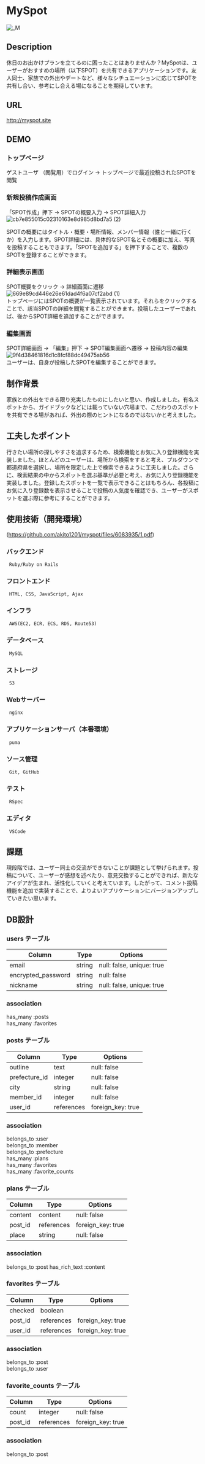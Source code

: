 # MySpot
![_M](https://user-images.githubusercontent.com/73152774/102006195-8f961880-3d62-11eb-8029-abc78a28167e.png)


## Description
  休日のお出かけプランを立てるのに困ったことはありませんか？MySpotは、ユーザーがおすすめの場所（以下SPOT）を共有できるアプリケーションです。友人同士、家族での外出やデートなど、様々なシチュエーションに応じてSPOTを共有し合い、参考にし合える場になることを期待しています。

## URL
 http://myspot.site


## DEMO
### トップページ
ゲストユーザ （閲覧用）でログイン → トップページで最近投稿されたSPOTを閲覧

### 新規投稿作成画面
「SPOT作成」押下 → SPOTの概要入力 → SPOT詳細入力
![cb7e855015c02310163e8d985d8bd7a5 (2)](https://user-images.githubusercontent.com/73152774/109608293-fdd1c680-7b6c-11eb-81c2-6d6e0d8589e8.gif)

SPOTの概要にはタイトル・概要・場所情報、メンバー情報（誰と一緒に行くか）を入力します。SPOT詳細には、具体的なSPOT名とその概要に加え、写真を投稿することもできます。「SPOTを追加する」を押下することで、複数のSPOTを登録することができます。

### 詳細表示画面
SPOT概要をクリック → 詳細画面に遷移
![669e89cd446e26e61dad4f6a07cf2abd (1)](https://user-images.githubusercontent.com/73152774/102006562-6d51ca00-3d65-11eb-8351-3789863021c0.gif)  
トップページにはSPOTの概要が一覧表示されています。それらをクリックすることで、該当SPOTの詳細を閲覧することができます。投稿したユーザーであれば、後からSPOT詳細を追加することができます。

### 編集画面
SPOT詳細画面 → 「編集」押下 → SPOT編集画面へ遷移 → 投稿内容の編集
![9f4d38461816d1c8fcf88dc49475ab56](https://user-images.githubusercontent.com/73152774/102011167-f2e57200-3d85-11eb-85f5-98de52c2c4cb.gif)  
ユーザーは、自身が投稿したSPOTを編集することができます。

## 制作背景
家族との外出をできる限り充実したものにしたいと思い、作成しました。有名スポットから、ガイドブックなどには載っていない穴場まで、こだわりのスポットを共有できる場があれば、外出の際のヒントになるのではないかと考えました。


## 工夫したポイント
行きたい場所の探しやすさを追求するため、検索機能とお気に入り登録機能を実装しました。ほとんどのユーザーは、場所から検索をすると考え、プルダウンで都道府県を選択し、場所を限定した上で検索できるように工夫しました。さらに、検索結果の中からスポットを選ぶ基準が必要と考え、お気に入り登録機能を実装しました。登録したスポットを一覧で表示できることはもちろん、各投稿にお気に入り登録数を表示させることで投稿の人気度を確認でき、ユーザーがスポットを選ぶ際に参考にすることができます。

## 使用技術（開発環境）
(https://github.com/akito1201/myspot/files/6083935/1.pdf)
### バックエンド
     Ruby/Ruby on Rails
### フロントエンド
     HTML, CSS, JavaScript, Ajax
### インフラ
     AWS(EC2, ECR, ECS, RDS, Route53)
### データベース
     MySQL
### ストレージ
     S3
### Webサーバー
     nginx
### アプリケーションサーバ（本番環境）
     puma
### ソース管理
     Git, GitHub
### テスト
     RSpec
### エディタ
     VSCode

## 課題
  現段階では、ユーザー同士の交流ができないことが課題として挙げられます。投稿について、ユーザーが感想を述べたり、意見交換することができれば、新たなアイデアが生まれ、活性化していくと考えています。したがって、コメント投稿機能を追加で実装することで、よりよいアプリケーションにバージョンアップしていきたい思います。



## DB設計

### users テーブル

| Column            | Type   |Options   |
| --------          | ------ |-----------  |
| email             | string | null: false, unique: true |
| encrypted_password| string | null: false               |
| nickname          | string | null: false, unique: true |


### association
has_many :posts  
has_many :favorites

### posts テーブル

| Column       | Type            | Options          |
| ---------    | ------          | -----------      |
| outline      | text            | null: false      |
| prefecture_id| integer         | null: false      |
| city         | string          | null: false      |
| member_id    | integer         | null: false      |
| user_id      | references      | foreign_key: true|

### association
  belongs_to :user  
  belongs_to :member  
  belongs_to :prefecture  
  has_many :plans  
  has_many :favorites  
  has_many :favorite_counts  


### plans テーブル

| Column     | Type          | Options           |
| ---------  | ------        | -----------       |
| content    | content       | null: false       |
| post_id    | references    | foreign_key: true |
| place      | string        | null: false       |

### association
  belongs_to :post
  has_rich_text :content


  ### favorites テーブル

| Column        | Type      | Options           |
| ---------     | ------    | -----------       |
| checked       | boolean   |                   |
| post_id       | references| foreign_key: true |
| user_id       | references| foreign_key: true |


### association
  belongs_to :post  
  belongs_to :user


### favorite_counts テーブル

| Column        | Type      | Options           |
| ---------     | ------    | -----------       |
| count         | integer   | null: false       |
| post_id       | references| foreign_key: true |


### association
  belongs_to :post
  
